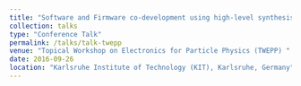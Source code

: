 ```yaml
---
title: "Software and Firmware co-development using high-level synthesis "
collection: talks
type: "Conference Talk"
permalink: /talks/talk-twepp
venue: "Topical Workshop on Electronics for Particle Physics (TWEPP) "
date: 2016-09-26
location: "Karlsruhe Institute of Technology (KIT), Karlsruhe, Germany"
---
```



